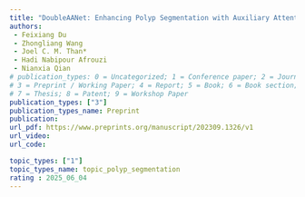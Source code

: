 ```yaml
---  
title: "DoubleAANet: Enhancing Polyp Segmentation with Auxiliary Attention and Area Adaptive"  
authors:  
 - Feixiang Du 
 - Zhongliang Wang  
 - Joel C. M. Than* 
 - Hadi Nabipour Afrouzi  
 - Nianxia Qian  
# publication_types: 0 = Uncategorized; 1 = Conference paper; 2 = Journal Paper;
# 3 = Preprint / Working Paper; 4 = Report; 5 = Book; 6 = Book section;
# 7 = Thesis; 8 = Patent; 9 = Workshop Paper
publication_types: ["3"] 
publication_types_name: Preprint   
publication:    
url_pdf: https://www.preprints.org/manuscript/202309.1326/v1  
url_video:  
url_code: 

topic_types: ["1"]
topic_types_name: topic_polyp_segmentation
rating : 2025_06_04
---  
```

